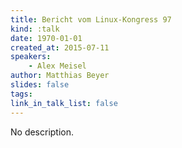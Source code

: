 ```yaml
---
title: Bericht vom Linux-Kongress 97
kind: :talk
date: 1970-01-01
created_at: 2015-07-11
speakers:
    - Alex Meisel
author: Matthias Beyer
slides: false
tags:
link_in_talk_list: false
---
```


No description.
